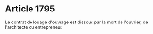 # Article 1795

Le contrat de louage d'ouvrage est dissous par la mort de l'ouvrier, de l'architecte ou entrepreneur.